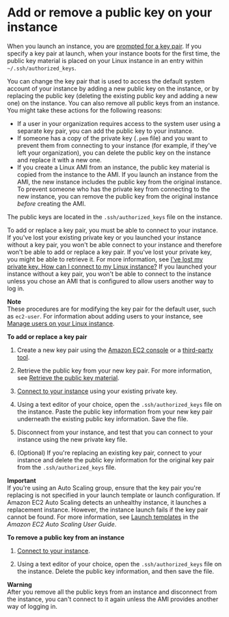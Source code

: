 # Add or remove a public key on your instance<a name="replacing-key-pair"></a>

When you launch an instance, you are [prompted for a key pair](launching-instance.md#step-7-review-instance-launch)\. If you specify a key pair at launch, when your instance boots for the first time, the public key material is placed on your Linux instance in an entry within `~/.ssh/authorized_keys`\.

You can change the key pair that is used to access the default system account of your instance by adding a new public key on the instance, or by replacing the public key \(deleting the existing public key and adding a new one\) on the instance\. You can also remove all public keys from an instance\. You might take these actions for the following reasons:
+ If a user in your organization requires access to the system user using a separate key pair, you can add the public key to your instance\.
+ If someone has a copy of the private key \(`.pem` file\) and you want to prevent them from connecting to your instance \(for example, if they've left your organization\), you can delete the public key on the instance and replace it with a new one\.
+ If you create a Linux AMI from an instance, the public key material is copied from the instance to the AMI\. If you launch an instance from the AMI, the new instance includes the public key from the original instance\. To prevent someone who has the private key from connecting to the new instance, you can remove the public key from the original instance *before* creating the AMI\.

The public keys are located in the `.ssh/authorized_keys` file on the instance\.

To add or replace a key pair, you must be able to connect to your instance\. If you've lost your existing private key or you launched your instance without a key pair, you won't be able connect to your instance and therefore won't be able to add or replace a key pair\. If you've lost your private key, you might be able to retrieve it\. For more information, see [I've lost my private key\. How can I connect to my Linux instance?](TroubleshootingInstancesConnecting.md#replacing-lost-key-pair) If you launched your instance without a key pair, you won't be able to connect to the instance unless you chose an AMI that is configured to allow users another way to log in\.

**Note**  
These procedures are for modifying the key pair for the default user, such as `ec2-user`\. For information about adding users to your instance, see [Manage users on your Linux instance](managing-users.md)\.

**To add or replace a key pair**

1. Create a new key pair using the [Amazon EC2 console](create-key-pairs.md#having-ec2-create-your-key-pair) or a [third\-party tool](create-key-pairs.md#how-to-generate-your-own-key-and-import-it-to-aws)\.

1. Retrieve the public key from your new key pair\. For more information, see [Retrieve the public key material](describe-keys.md#retrieving-the-public-key)\.

1. [Connect to your instance](AccessingInstances.md) using your existing private key\.

1. Using a text editor of your choice, open the `.ssh/authorized_keys` file on the instance\. Paste the public key information from your new key pair underneath the existing public key information\. Save the file\.

1. Disconnect from your instance, and test that you can connect to your instance using the new private key file\.

1. \(Optional\) If you're replacing an existing key pair, connect to your instance and delete the public key information for the original key pair from the `.ssh/authorized_keys` file\.

**Important**  
If you're using an Auto Scaling group, ensure that the key pair you're replacing is not specified in your launch template or launch configuration\. If Amazon EC2 Auto Scaling detects an unhealthy instance, it launches a replacement instance\. However, the instance launch fails if the key pair cannot be found\. For more information, see [Launch templates](https://docs.aws.amazon.com/autoscaling/ec2/userguide/LaunchTemplates.html) in the *Amazon EC2 Auto Scaling User Guide*\.

**To remove a public key from an instance**

1. [Connect to your instance](AccessingInstances.md)\.

1. Using a text editor of your choice, open the `.ssh/authorized_keys` file on the instance\. Delete the public key information, and then save the file\.

**Warning**  
After you remove all the public keys from an instance and disconnect from the instance, you can't connect to it again unless the AMI provides another way of logging in\.